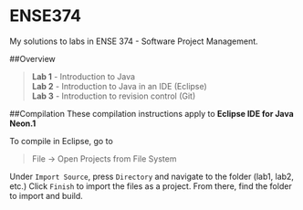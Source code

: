 # **ENSE374**
My solutions to labs in ENSE 374 - Software Project Management.

##Overview

> **Lab 1** - Introduction to Java  
> **Lab 2** - Introduction to Java in an IDE (Eclipse)  
> **Lab 3** - Introduction to revision control (Git)  

##Compilation
These compilation instructions apply to **Eclipse IDE for Java Neon.1**

To compile in Eclipse, go to
>File -> Open Projects from File System

Under `Import Source`, press `Directory` and navigate to the folder (lab1, lab2, etc.)
Click `Finish` to import the files as a project.
From there, find the folder to import and build.